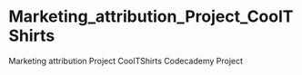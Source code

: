 # Marketing_attribution_Project_CoolTShirts
Marketing attribution Project CoolTShirts Codecademy Project
